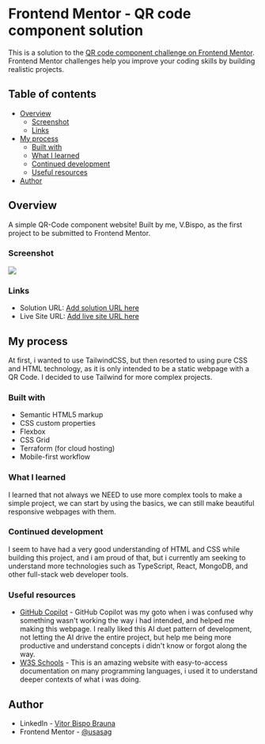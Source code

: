# Frontend Mentor - QR code component solution

This is a solution to the [QR code component challenge on Frontend Mentor](https://www.frontendmentor.io/challenges/qr-code-component-iux_sIO_H). Frontend Mentor challenges help you improve your coding skills by building realistic projects. 

## Table of contents

- [Overview](#overview)
  - [Screenshot](#screenshot)
  - [Links](#links)
- [My process](#my-process)
  - [Built with](#built-with)
  - [What I learned](#what-i-learned)
  - [Continued development](#continued-development)
  - [Useful resources](#useful-resources)
- [Author](#author)

## Overview

A simple QR-Code component website! Built by me, V.Bispo, as the first project to be submitted to Frontend Mentor.

### Screenshot

![](./screenshot.jpg)

### Links

- Solution URL: [Add solution URL here](https://your-solution-url.com)
- Live Site URL: [Add live site URL here](https://your-live-site-url.com)

## My process

At first, i wanted to use TailwindCSS, but then resorted to using pure CSS and HTML technology, as it is only intended to be a static webpage with a QR Code. I decided to use Tailwind for more complex projects.

### Built with

- Semantic HTML5 markup
- CSS custom properties
- Flexbox
- CSS Grid
- Terraform (for cloud hosting)
- Mobile-first workflow

### What I learned

I learned that not always we NEED to use more complex tools to make a simple project, we can start by using the basics, we can still make beautiful responsive webpages with them.

### Continued development

I seem to have had a very good understanding of HTML and CSS while building this project, and i am proud of that, but i currently am seeking to understand more technologies such as TypeScript, React, MongoDB, and other full-stack web developer tools.

### Useful resources

- [GitHub Copilot](https://github.com/features/copilot) - GitHub Copilot was my goto when i was confused why something wasn't working the way i had intended, and helped me making this webpage. I really liked this AI duet pattern of development, not letting the AI drive the entire project, but help me being more productive and understand concepts i didn't know or forgot along the way.
- [W3S Schools](https://www.w3schools.com/html/default.asp) - This is an amazing website with easy-to-access documentation on many programming languages, i used it to understand deeper contexts of what i was doing.

## Author

- LinkedIn - [Vitor Bispo Brauna](https://www.linkedin.com/in/vitor-bispo-bra%C3%BAna-a2b45714b/)
- Frontend Mentor - [@usasag](https://www.frontendmentor.io/profile/usasag)
